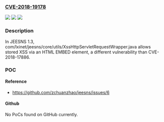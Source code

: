 ### [CVE-2018-19178](https://cve.mitre.org/cgi-bin/cvename.cgi?name=CVE-2018-19178)
![](https://img.shields.io/static/v1?label=Product&message=n%2Fa&color=blue)
![](https://img.shields.io/static/v1?label=Version&message=n%2Fa&color=blue)
![](https://img.shields.io/static/v1?label=Vulnerability&message=n%2Fa&color=brighgreen)

### Description

In JEESNS 1.3, com/lxinet/jeesns/core/utils/XssHttpServletRequestWrapper.java allows stored XSS via an HTML EMBED element, a different vulnerability than CVE-2018-17886.

### POC

#### Reference
- https://github.com/zchuanzhao/jeesns/issues/6

#### Github
No PoCs found on GitHub currently.


